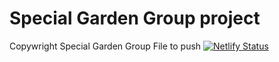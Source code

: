 # Special Garden Group project
Copywright Special Garden Group
File to push
[![Netlify Status](https://api.netlify.com/api/v1/badges/df9de156-4d8b-4a1c-8cda-2ebd9a27069d/deploy-status)](https://app.netlify.com/sites/specialgardengroup/deploys)